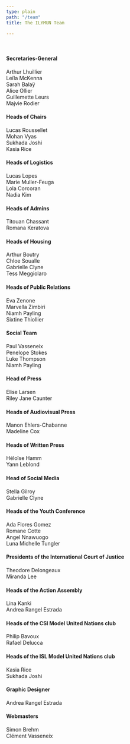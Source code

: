 ```yaml
---
type: plain
path: "/team"
title: The ILYMUN Team

---
```

<br/>

#### Secretaries-General
Arthur Lhuillier <br>
Leïla McKenna <br>
Sarah Balaÿ <br>
Alice Ollier <br>
Guillemette Leurs <br>
Majvie Rodier <br>

#### Heads of Chairs
Lucas Roussellet <br>
Mohan Vyas <br>
Sukhada Joshi <br>
Kasia Rice <br>

#### Heads of Logistics
Lucas Lopes <br>
Marie Muller-Feuga <br>
Lola Corcoran <br>
Nadia Kim <br>

#### Heads of Admins
Titouan Chassant <br>
Romana Keratova <br>

#### Heads of Housing
Arthur Boutry <br>
Chloe Soualle <br>
Gabrielle Clyne <br>
Tess Meggiolaro <br>

#### Heads of Public Relations
Eva Zenone <br>
Marvella Zimbiri <br>
Niamh Payling <br>
Sixtine Thiollier <br>

#### Social Team
Paul Vasseneix <br>
Penelope Stokes <br>
Luke Thompson <br>
Niamh Payling <br>

#### Head of Press
Elise Larsen <br>
Riley Jane Caunter <br>

#### Heads of Audiovisual Press <br>
Manon Ehlers-Chabanne <br>
Madeline Cox <br>

#### Heads of Written Press
Héloïse Hamm <br>
Yann Leblond <br>

#### Head of Social Media
Stella Gilroy <br>
Gabrielle Clyne <br>

#### Heads of the Youth Conference
Ada Flores Gomez <br>
Romane Cotte <br>
Angel Nnawuogo <br>
Luna Michelle Tungler <br>

#### Presidents of the International Court of Justice
Theodore Delongeaux <br>
Miranda Lee <br>

#### Heads of the Action Assembly
Lina Kanki <br>
Andrea Rangel Estrada <br>

#### Heads of the CSI Model United Nations club
Philip Bavoux <br>
Rafael Delucca <br>

#### Heads of the ISL Model United Nations club
Kasia Rice <br>
Sukhada Joshi <br>

#### Graphic Designer
Andrea Rangel Estrada <br>

#### Webmasters
Simon Brehm <br>
Clément Vasseneix
